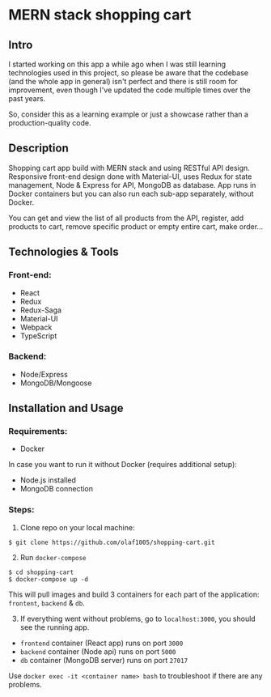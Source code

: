 # MERN stack shopping cart

## Intro

I started working on this app a while ago when I was still learning technologies used in this project, so please be aware that
the codebase (and the whole app in general) isn't perfect and there is still room for improvement, even though I've updated the code multiple times over the past years.

So, consider this as a learning example or just a showcase rather than a production-quality code.

## Description

Shopping cart app build with MERN stack and using RESTful API design. Responsive front-end design done with Material-UI, uses
Redux for state management, Node & Express for API, MongoDB as database. App runs in Docker containers but you can also run each sub-app separately, without Docker.

You can get and view the list of all products from the API, register, add products to cart, remove specific product or empty entire cart, make order...

## Technologies & Tools

### Front-end:

* React
* Redux
* Redux-Saga
* Material-UI
* Webpack
* TypeScript

### Backend:

* Node/Express
* MongoDB/Mongoose

## Installation and Usage

### Requirements:

* Docker

In case you want to run it without Docker (requires additional setup):

* Node.js installed
* MongoDB connection

### Steps:
1. Clone repo on your local machine:
```
$ git clone https://github.com/olaf1005/shopping-cart.git
```
2. Run `docker-compose`
```
$ cd shopping-cart
$ docker-compose up -d
```
This will pull images and build 3 containers for each part of the application: `frontent`, `backend` & `db`.

3. If everything went without problems, go to `localhost:3000`, you should see the running app.

- `frontend` container (React app) runs on port `3000`
- `backend` container (Node api) runs on port `5000`
- `db` container (MongoDB server) runs on port `27017`

Use `docker exec -it <container name> bash` to troubleshoot if there are any problems.

